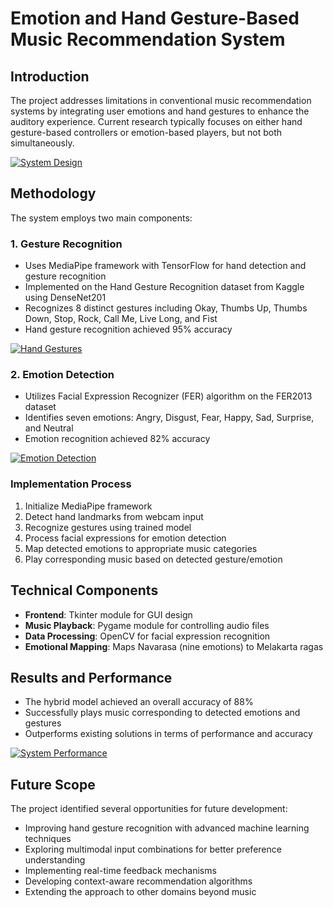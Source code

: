 # Emotion and Hand Gesture-Based Music Recommendation System 

## Introduction 

The project addresses limitations in conventional music recommendation systems by integrating user emotions and hand gestures to enhance the auditory experience. Current research typically focuses on either hand gesture-based controllers or emotion-based players, but not both simultaneously.

<a href="https://miro.medium.com/v2/resize:fit:1400/1*bUZZ0yjMdpm0qUGj3Zb4yw.png" target="_blank">
  <img src="https://miro.medium.com/v2/resize:fit:1400/1*bUZZ0yjMdpm0qUGj3Zb4yw.png" alt="System Design">
</a>

## Methodology

The system employs two main components:

### 1. Gesture Recognition
- Uses MediaPipe framework with TensorFlow for hand detection and gesture recognition
- Implemented on the Hand Gesture Recognition dataset from Kaggle using DenseNet201
- Recognizes 8 distinct gestures including Okay, Thumbs Up, Thumbs Down, Stop, Rock, Call Me, Live Long, and Fist
- Hand gesture recognition achieved 95% accuracy

<a href="https://www.researchgate.net/publication/349867376/figure/fig4/AS:998399808385032@1615223598536/Examples-of-hand-gesture-used-in-recognition.png" target="_blank">
  <img src="https://www.researchgate.net/publication/349867376/figure/fig4/AS:998399808385032@1615223598536/Examples-of-hand-gesture-used-in-recognition.png" alt="Hand Gestures">
</a>

### 2. Emotion Detection
- Utilizes Facial Expression Recognizer (FER) algorithm on the FER2013 dataset
- Identifies seven emotions: Angry, Disgust, Fear, Happy, Sad, Surprise, and Neutral
- Emotion recognition achieved 82% accuracy

<a href="https://miro.medium.com/v2/resize:fit:1400/1*YpZEgcKuTUdYQMz0HZpAIA.png" target="_blank">
  <img src="https://miro.medium.com/v2/resize:fit:1400/1*YpZEgcKuTUdYQMz0HZpAIA.png" alt="Emotion Detection">
</a>

### Implementation Process
1. Initialize MediaPipe framework
2. Detect hand landmarks from webcam input
3. Recognize gestures using trained model
4. Process facial expressions for emotion detection
5. Map detected emotions to appropriate music categories
6. Play corresponding music based on detected gesture/emotion

## Technical Components

- **Frontend**: Tkinter module for GUI design
- **Music Playback**: Pygame module for controlling audio files
- **Data Processing**: OpenCV for facial expression recognition
- **Emotional Mapping**: Maps Navarasa (nine emotions) to Melakarta ragas

## Results and Performance

- The hybrid model achieved an overall accuracy of 88%
- Successfully plays music corresponding to detected emotions and gestures
- Outperforms existing solutions in terms of performance and accuracy

<a href="https://www.researchgate.net/publication/343089434/figure/fig3/AS:915744445222912@1595270598587/Confusion-matrix-of-emotions-classification-of-the-proposed-method.jpg" target="_blank">
  <img src="https://www.researchgate.net/publication/343089434/figure/fig3/AS:915744445222912@1595270598587/Confusion-matrix-of-emotions-classification-of-the-proposed-method.jpg" alt="System Performance">
</a>

## Future Scope

The project identified several opportunities for future development:
- Improving hand gesture recognition with advanced machine learning techniques
- Exploring multimodal input combinations for better preference understanding
- Implementing real-time feedback mechanisms
- Developing context-aware recommendation algorithms
- Extending the approach to other domains beyond music
